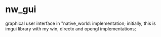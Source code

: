 # nw_gui
graphical user interface in "native_world: implementation;
initially, this is imgui library with my win, directx and opengl implementations;
